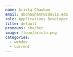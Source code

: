 ```yaml
---
name: Arista Chauhan
email: abchauhan@ucdavis.edu
role: Applications Developer
title: default
pronouns: she/her
image: /team/arista.png
categories:
  - webdev
  - current
---
```

